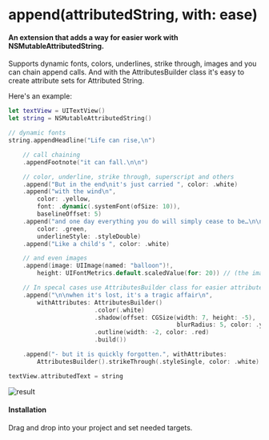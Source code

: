 # append(attributedString, with: ease)

#### An extension that adds a way for easier work with NSMutableAttributedString.

Supports dynamic fonts, colors, underlines, strike through, images and you can chain append calls.
And with the AttributesBuilder class it's easy to create attribute sets for Attributed String.

Here's an example:

```swift
let textView = UITextView()
let string = NSMutableAttributedString()

// dynamic fonts
string.appendHeadline("Life can rise,\n")

    // call chaining
    .appendFootnote("it can fall.\n\n")

    // color, underline, strike through, superscript and others
    .append("But in the end\nit's just carried ", color: .white)
    .append("with the wind\n", 
        color: .yellow,
        font: .dynamic(.systemFont(ofSize: 10)),
        baselineOffset: 5)
    .append("and one day everything you do will simply cease to be…\n\n",
        color: .green, 
        underlineStyle: .styleDouble)
    .append("Like a child's ", color: .white)

    // and even images
    .append(image: UIImage(named: "balloon")!,
        height: UIFontMetrics.default.scaledValue(for: 20)) // (the image will not auto-adjust its height)

    // In specal cases use AttributesBuilder class for easier attributes set up
    .append("\n\nwhen it's lost, it's a tragic affair\n",
        withAttributes: AttributesBuilder()
                        .color(.white)
                        .shadow(offset: CGSize(width: 7, height: -5),
                                               blurRadius: 5, color: .yellow)
                        .outline(width: -2, color: .red)
                        .build())

    .append("- but it is quickly forgotten.", withAttributes:
        AttributesBuilder().strikeThrough(.styleSingle, color: .white).build())

textView.attributedText = string
```

![result](https://github.com/ysoftware/appendAttributedStringWithEase/blob/master/image2.png?raw=true)

#### Installation

Drag and drop into your project and set needed targets.

